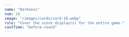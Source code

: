 ```yaml
---
name: "Darkness"
num: 10
image: "/images/cards/card-10.webp"
rule: "Cover the score display(s) for the entire game."
castTime: "before-round"
---
```

